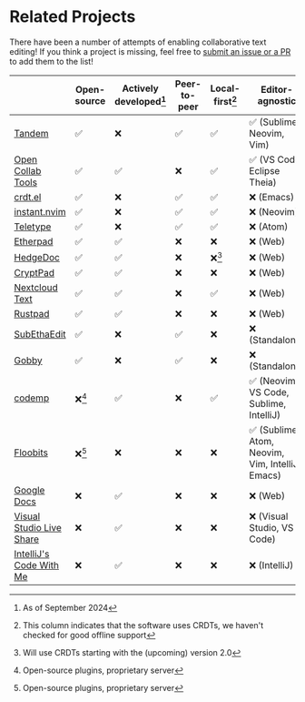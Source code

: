 <!--
SPDX-FileCopyrightText: 2024 blinry <mail@blinry.org>
SPDX-FileCopyrightText: 2024 zormit <nt4u@kpvn.de>

SPDX-License-Identifier: CC-BY-SA-4.0
-->

# Related Projects

There have been a number of attempts of enabling collaborative text editing! If you think a project is missing, feel free to [submit an issue or a PR](https://github.com/ethersync/ethersync) to add them to the list!

| | Open-source | Actively developed[^active] | Peer-to-peer | Local-first[^local-first] | Editor-agnostic |
|-|-|-|-|-|-|
| [Tandem](https://github.com/typeintandem/tandem)                                     | ✅ | ❌ | ✅ | ✅ | ✅ (Sublime, Neovim, Vim) |
| [Open Collab Tools](https://www.open-collab.tools)                                   | ✅ | ✅ | ❌ | ✅ | ✅ (VS Code, Eclipse Theia) |
| [crdt.el](https://github.com/zaeph/crdt.el)                                          | ✅ | ❌ | ✅ | ✅ | ❌ (Emacs) |
| [instant.nvim](https://github.com/jbyuki/instant.nvim)                               | ✅ | ❌ | ✅ | ✅ | ❌ (Neovim) |
| [Teletype](https://github.com/atom/teletype)                                         | ✅ | ❌ | ✅ | ✅ | ❌ (Atom) |
| [Etherpad](https://etherpad.org)                                                     | ✅ | ✅ | ❌ | ❌ | ❌ (Web) |
| [HedgeDoc](https://hedgedoc.org)                                                     | ✅ | ✅ | ❌ | ❌[^hedgedoc] | ❌ (Web) |
| [CryptPad](https://cryptpad.org)                                                     | ✅ | ✅ | ❌ | ❌ | ❌ (Web) |
| [Nextcloud Text](https://github.com/nextcloud/text)                                  | ✅ | ✅ | ❌ | ✅ | ❌ (Web) |
| [Rustpad](https://github.com/ekzhang/rustpad)                                        | ✅ | ✅ | ❌ | ❌ | ❌ (Web) |
| [SubEthaEdit](https://en.wikipedia.org/wiki/SubEthaEdit)                             | ✅ | ❌ | ✅ | ❌ | ❌ (Standalone) |
| [Gobby](https://en.wikipedia.org/wiki/Gobby)                                         | ✅ | ❌ | ✅ | ❌ | ❌ (Standalone) |
| [codemp](https://code.mp)                                                            | ❌[^server] | ✅ | ❌ | ✅ | ✅ (Neovim, VS Code, Sublime, IntelliJ) |
| [Floobits](https://github.com/Floobits)                                              | ❌[^server] | ❌ | ❌ | ❌ | ✅ (Sublime, Atom, Neovim, Vim, IntelliJ, Emacs) |
| [Google Docs](https://en.wikipedia.org/wiki/Google_Docs)                             | ❌ | ✅ | ❌ | ❌ | ❌ (Web) |
| [Visual Studio Live Share](https://visualstudio.microsoft.com/services/live-share/)  | ❌ | ✅ | ❌ | ❌ | ❌ (Visual Studio, VS Code) |
| [IntelliJ's Code With Me](https://www.jetbrains.com/help/idea/code-with-me.html)     | ❌ | ✅ | ❌ | ❌ | ❌ (IntelliJ) |

[^active]: As of September 2024
[^local-first]: This column indicates that the software uses CRDTs, we haven't checked for good offline support
[^hedgedoc]: Will use CRDTs starting with the (upcoming) version 2.0
[^server]: Open-source plugins, proprietary server
